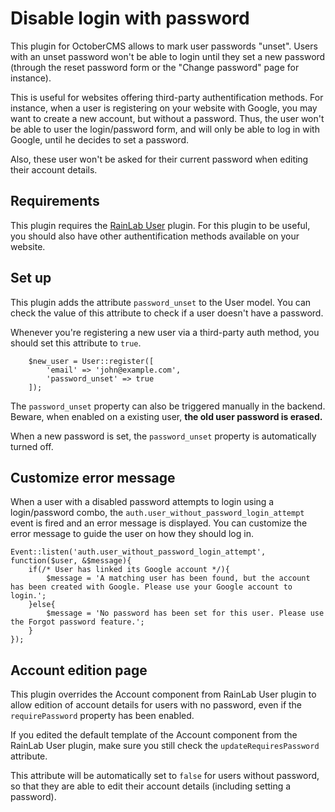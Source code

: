 # Disable login with password

This plugin for OctoberCMS allows to mark user passwords "unset".
Users with an unset password won't be able to login until they set a new password (through the reset password form or the "Change password" page for instance).

This is useful for websites offering third-party authentification methods. For instance, when a user is registering on your website with Google, you may want to create a new account, but without a password. Thus, the user won't be able to user the login/password form, and will only be able to log in with Google, until he decides to set a password.

Also, these user won't be asked for their current password when editing their account details.

## Requirements

This plugin requires the [RainLab User](https://octobercms.com/plugin/rainlab-user) plugin.
For this plugin to be useful, you should also have other authentification methods available on your website.

## Set up

This plugin adds the attribute `password_unset` to the User model. You can check the value of this attribute to check if a user doesn't have a password.

Whenever you're registering a new user via a third-party auth method, you should set this attribute to `true`.

```
    $new_user = User::register([
        'email' => 'john@example.com',
        'password_unset' => true
    ]);
```

The `password_unset` property can also be triggered manually in the backend. Beware, when enabled on a existing user, **the old user password is erased.**

When a new password is set, the `password_unset` property is automatically turned off.

## Customize error message

When a user with a disabled password attempts to login using a login/password combo, the `auth.user_without_password_login_attempt` event is fired and an error message is displayed. You can customize the error message to guide the user on how they should log in.

```
Event::listen('auth.user_without_password_login_attempt', function($user, &$message){
    if(/* User has linked its Google account */){
        $message = 'A matching user has been found, but the account has been created with Google. Please use your Google account to login.';
    }else{
        $message = 'No password has been set for this user. Please use the Forgot password feature.';
    }
});
```

## Account edition page

This plugin overrides the Account component from RainLab User plugin to allow edition of account details for users with no password, even if the `requirePassword` property has been enabled.

If you edited the default template of the Account component from the RainLab User plugin, make sure you still check the `updateRequiresPassword` attribute.

This attribute will be automatically set to `false` for users without password, so that they are able to edit their account details (including setting a password).